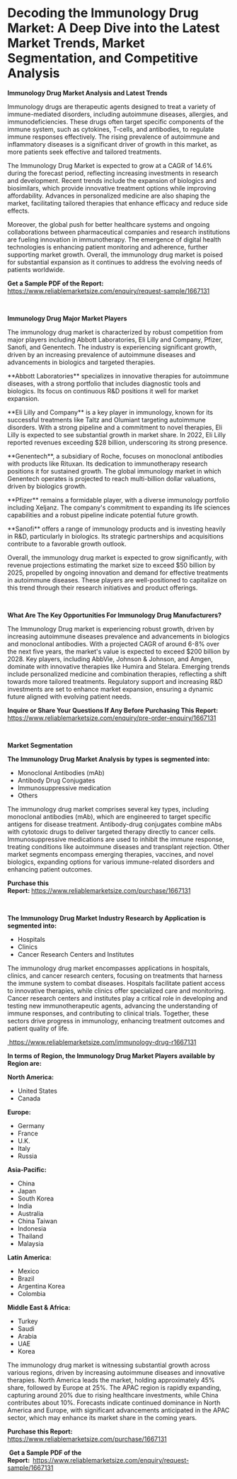 <p><h1>Decoding the Immunology Drug Market: A Deep Dive into the Latest Market Trends, Market Segmentation, and Competitive Analysis</h1></p><p><strong>Immunology Drug Market Analysis and Latest Trends</strong></p>
<p><p>Immunology drugs are therapeutic agents designed to treat a variety of immune-mediated disorders, including autoimmune diseases, allergies, and immunodeficiencies. These drugs often target specific components of the immune system, such as cytokines, T-cells, and antibodies, to regulate immune responses effectively. The rising prevalence of autoimmune and inflammatory diseases is a significant driver of growth in this market, as more patients seek effective and tailored treatments.</p><p>The Immunology Drug Market is expected to grow at a CAGR of 14.6% during the forecast period, reflecting increasing investments in research and development. Recent trends include the expansion of biologics and biosimilars, which provide innovative treatment options while improving affordability. Advances in personalized medicine are also shaping the market, facilitating tailored therapies that enhance efficacy and reduce side effects.</p><p>Moreover, the global push for better healthcare systems and ongoing collaborations between pharmaceutical companies and research institutions are fueling innovation in immunotherapy. The emergence of digital health technologies is enhancing patient monitoring and adherence, further supporting market growth. Overall, the immunology drug market is poised for substantial expansion as it continues to address the evolving needs of patients worldwide.</p></p>
<p><strong>Get a Sample PDF of the Report:&nbsp;</strong> <a href="https://www.reliablemarketsize.com/enquiry/request-sample/1667131?utm_campaign=3014&utm_medium=2&utm_source=Github&utm_content=ia&utm_term=17042025&utm_id=immunology-drug">https://www.reliablemarketsize.com/enquiry/request-sample/1667131</a></p>
<p>&nbsp;</p>
<p><strong>Immunology Drug Major Market Players</strong></p>
<p><p>The immunology drug market is characterized by robust competition from major players including Abbott Laboratories, Eli Lilly and Company, Pfizer, Sanofi, and Genentech. The industry is experiencing significant growth, driven by an increasing prevalence of autoimmune diseases and advancements in biologics and targeted therapies.</p><p>**Abbott Laboratories** specializes in innovative therapies for autoimmune diseases, with a strong portfolio that includes diagnostic tools and biologics. Its focus on continuous R&D positions it well for market expansion.</p><p>**Eli Lilly and Company** is a key player in immunology, known for its successful treatments like Taltz and Olumiant targeting autoimmune disorders. With a strong pipeline and a commitment to novel therapies, Eli Lilly is expected to see substantial growth in market share. In 2022, Eli Lilly reported revenues exceeding $28 billion, underscoring its strong presence.</p><p>**Genentech**, a subsidiary of Roche, focuses on monoclonal antibodies with products like Rituxan. Its dedication to immunotherapy research positions it for sustained growth. The global immunology market in which Genentech operates is projected to reach multi-billion dollar valuations, driven by biologics growth.</p><p>**Pfizer** remains a formidable player, with a diverse immunology portfolio including Xeljanz. The company's commitment to expanding its life sciences capabilities and a robust pipeline indicate potential future growth.</p><p>**Sanofi** offers a range of immunology products and is investing heavily in R&D, particularly in biologics. Its strategic partnerships and acquisitions contribute to a favorable growth outlook.</p><p>Overall, the immunology drug market is expected to grow significantly, with revenue projections estimating the market size to exceed $50 billion by 2025, propelled by ongoing innovation and demand for effective treatments in autoimmune diseases. These players are well-positioned to capitalize on this trend through their research initiatives and product offerings.</p></p>
<p>&nbsp;</p>
<p><strong>What Are The Key Opportunities For Immunology Drug Manufacturers?</strong></p>
<p><p>The Immunology Drug market is experiencing robust growth, driven by increasing autoimmune diseases prevalence and advancements in biologics and monoclonal antibodies. With a projected CAGR of around 6-8% over the next five years, the market's value is expected to exceed $200 billion by 2028. Key players, including AbbVie, Johnson & Johnson, and Amgen, dominate with innovative therapies like Humira and Stelara. Emerging trends include personalized medicine and combination therapies, reflecting a shift towards more tailored treatments. Regulatory support and increasing R&D investments are set to enhance market expansion, ensuring a dynamic future aligned with evolving patient needs.</p></p>
<p><strong>Inquire or Share Your Questions If Any Before Purchasing This Report:</strong> <a href="https://www.reliablemarketsize.com/enquiry/pre-order-enquiry/1667131?utm_campaign=3014&utm_medium=2&utm_source=Github&utm_content=ia&utm_term=17042025&utm_id=immunology-drug">https://www.reliablemarketsize.com/enquiry/pre-order-enquiry/1667131</a></p>
<p>&nbsp;</p>
<p><strong>Market Segmentation</strong></p>
<p><strong>The Immunology Drug Market Analysis by types is segmented into:</strong></p>
<p><ul><li>Monoclonal Antibodies (mAb)</li><li>Antibody Drug Conjugates</li><li>Immunosuppressive medication</li><li>Others</li></ul></p>
<p><p>The immunology drug market comprises several key types, including monoclonal antibodies (mAb), which are engineered to target specific antigens for disease treatment. Antibody-drug conjugates combine mAbs with cytotoxic drugs to deliver targeted therapy directly to cancer cells. Immunosuppressive medications are used to inhibit the immune response, treating conditions like autoimmune diseases and transplant rejection. Other market segments encompass emerging therapies, vaccines, and novel biologics, expanding options for various immune-related disorders and enhancing patient outcomes.</p></p>
<p><strong>Purchase this Report:&nbsp;</strong><a href="https://www.reliablemarketsize.com/purchase/1667131?utm_campaign=3014&utm_medium=2&utm_source=Github&utm_content=ia&utm_term=17042025&utm_id=immunology-drug">https://www.reliablemarketsize.com/purchase/1667131</a></p>
<p>&nbsp;</p>
<p><strong>The Immunology Drug Market Industry Research by Application is segmented into:</strong></p>
<p><ul><li>Hospitals</li><li>Clinics</li><li>Cancer Research Centers and Institutes</li></ul></p>
<p><p>The immunology drug market encompasses applications in hospitals, clinics, and cancer research centers, focusing on treatments that harness the immune system to combat diseases. Hospitals facilitate patient access to innovative therapies, while clinics offer specialized care and monitoring. Cancer research centers and institutes play a critical role in developing and testing new immunotherapeutic agents, advancing the understanding of immune responses, and contributing to clinical trials. Together, these sectors drive progress in immunology, enhancing treatment outcomes and patient quality of life.</p></p>
<p><a href="https://www.reliablemarketsize.com/immunology-drug-r1667131?utm_campaign=3014&utm_medium=2&utm_source=Github&utm_content=ia&utm_term=17042025&utm_id=immunology-drug">&nbsp;https://www.reliablemarketsize.com/immunology-drug-r1667131</a></p>
<p><strong>In terms of Region, the Immunology Drug Market Players available by Region are:</strong></p>
<p>
    <p> <strong> North America: </strong>
        <ul>
            <li>United States</li>
            <li>Canada</li>
        </ul>
        </p> 
    <p> <strong> Europe: </strong>
        <ul>
            <li>Germany</li>
            <li>France</li>
            <li>U.K.</li>
            <li>Italy</li>
            <li>Russia</li>
        </ul>
        </p> 
    <p> <strong> Asia-Pacific: </strong>
        <ul>
            <li>China</li>
            <li>Japan</li>
            <li>South Korea</li>
            <li>India</li>
            <li>Australia</li>
            <li>China Taiwan</li>
            <li>Indonesia</li>
            <li>Thailand</li>
            <li>Malaysia</li>
        </ul>
        </p> 
    <p> <strong> Latin America: </strong>
        <ul>
            <li>Mexico</li>
            <li>Brazil</li>
            <li>Argentina Korea</li>
            <li>Colombia</li>
        </ul>
        </p> 
    <p> <strong> Middle East & Africa: </strong>
        <ul>
            <li>Turkey</li>
            <li>Saudi</li>
            <li>Arabia</li>
            <li>UAE</li>
            <li>Korea</li>
        </ul>
    </p>
    </p>
<p><p>The immunology drug market is witnessing substantial growth across various regions, driven by increasing autoimmune diseases and innovative therapies. North America leads the market, holding approximately 45% share, followed by Europe at 25%. The APAC region is rapidly expanding, capturing around 20% due to rising healthcare investments, while China contributes about 10%. Forecasts indicate continued dominance in North America and Europe, with significant advancements anticipated in the APAC sector, which may enhance its market share in the coming years.</p></p>
<p><strong>Purchase this Report: </strong><a href="https://www.reliablemarketsize.com/purchase/1667131?utm_campaign=3014&utm_medium=2&utm_source=Github&utm_content=ia&utm_term=17042025&utm_id=immunology-drug">https://www.reliablemarketsize.com/purchase/1667131</a></p>
<p>&nbsp;<strong>Get a Sample PDF of the Report:&nbsp;&nbsp;</strong><a href="https://www.reliablemarketsize.com/enquiry/request-sample/1667131?utm_campaign=3014&utm_medium=2&utm_source=Github&utm_content=ia&utm_term=17042025&utm_id=immunology-drug">https://www.reliablemarketsize.com/enquiry/request-sample/1667131</a></p>
<p><strong></strong></p>
<p><p></p><p></p><p></p></p>